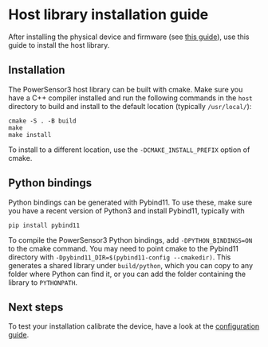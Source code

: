 # Host library installation guide
After installing the physical device and firmware (see [this guide](INSTALLATION_DEVICE.md)), use this guide to install the host library.

## Installation
The PowerSensor3 host library can be built with cmake. Make sure you have a C++ compiler installed and run the following commands in the `host` directory to build and install to the default location (typically `/usr/local/`):

    cmake -S . -B build
    make
    make install

To install to a different location, use the `-DCMAKE_INSTALL_PREFIX` option of cmake.

## Python bindings
Python bindings can be generated with Pybind11. To use these, make sure you have a recent version of Python3 and install Pybind11, typically with

    pip install pybind11

To compile the PowerSensor3 Python bindings, add `-DPYTHON_BINDINGS=ON` to the cmake command. You may need to point cmake to the Pybind11 directory with `-Dpybind11_DIR=$(pybind11-config --cmakedir)`. This generates a shared library under `build/python`, which you can copy to any folder where Python can find it, or you can add the folder containing the library to `PYTHONPATH`.

## Next steps
To test your installation calibrate the device, have a look at the [configuration guide](CONFIGURATION.md).
